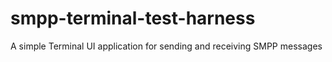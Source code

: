 # smpp-terminal-test-harness
A simple Terminal UI application for sending and receiving SMPP messages
